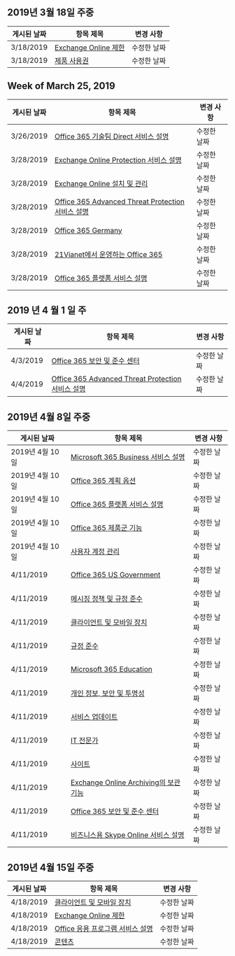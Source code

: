<!-- This file is generated automatically each week. Changes made to this file will be overwritten.-->




## <a name="week-of-march-18-2019"></a>2019년 3월 18일 주중


| 게시된 날짜 |항목 제목 | 변경 사항 |
|------|------------|--------|
| 3/18/2019 | [Exchange Online 제한](/Office365/ServiceDescriptions/exchange-online-service-description/exchange-online-limits) | 수정한 날짜 |
| 3/18/2019 | [제품 사용권](/Office365/ServiceDescriptions/office-365-platform-service-description/product-use-rights) | 수정한 날짜 |


## <a name="week-of-march-25-2019"></a>Week of March 25, 2019


| 게시된 날짜 |항목 제목 | 변경 사항 |
|------|------------|--------|
| 3/26/2019 | [Office 365 기술팀 Direct 서비스 설명](/Office365/ServiceDescriptions/office-365-engineering-direct-service-description) | 수정한 날짜 |
| 3/28/2019 | [Exchange Online Protection 서비스 설명](/Office365/ServiceDescriptions/exchange-online-protection-service-description/exchange-online-protection-service-description) | 수정한 날짜 |
| 3/28/2019 | [Exchange Online 설치 및 관리](/Office365/ServiceDescriptions/exchange-online-service-description/exchange-online-setup-and-administration) | 수정한 날짜 |
| 3/28/2019 | [Office 365 Advanced Threat Protection 서비스 설명](/Office365/ServiceDescriptions/office-365-advanced-threat-protection-service-description) | 수정한 날짜 |
| 3/28/2019 | [Office 365 Germany](/Office365/ServiceDescriptions/office-365-platform-service-description/office-365-germany) | 수정한 날짜 |
| 3/28/2019 | [21Vianet에서 운영하는 Office 365](/Office365/ServiceDescriptions/office-365-platform-service-description/office-365-operated-by-21vianet) | 수정한 날짜 |
| 3/28/2019 | [Office 365 플랫폼 서비스 설명](/Office365/ServiceDescriptions/office-365-platform-service-description/office-365-platform-service-description) | 수정한 날짜 |


## <a name="week-of-april-01-2019"></a>2019 년 4 월 1 일 주


| 게시된 날짜 |항목 제목 | 변경 사항 |
|------|------------|--------|
| 4/3/2019 | [Office 365 보안 및 준수 센터](/Office365/ServiceDescriptions/office-365-platform-service-description/office-365-securitycompliance-center) | 수정한 날짜 |
| 4/4/2019 | [Office 365 Advanced Threat Protection 서비스 설명](/Office365/ServiceDescriptions/office-365-advanced-threat-protection-service-description) | 수정한 날짜 |


## <a name="week-of-april-08-2019"></a>2019년 4월 8일 주중


| 게시된 날짜 |항목 제목 | 변경 사항 |
|------|------------|--------|
| 2019년 4월 10일 | [Microsoft 365 Business 서비스 설명](/Office365/ServiceDescriptions/microsoft-365-business-service-description) | 수정한 날짜 |
| 2019년 4월 10일 | [Office 365 계획 옵션](/Office365/ServiceDescriptions/office-365-platform-service-description/office-365-plan-options) | 수정한 날짜 |
| 2019년 4월 10일 | [Office 365 플랫폼 서비스 설명](/Office365/ServiceDescriptions/office-365-platform-service-description/office-365-platform-service-description) | 수정한 날짜 |
| 2019년 4월 10일 | [Office 365 제품군 기능](/Office365/ServiceDescriptions/office-365-platform-service-description/office-365-suite-features) | 수정한 날짜 |
| 2019년 4월 10일 | [사용자 계정 관리](/Office365/ServiceDescriptions/office-365-platform-service-description/user-account-management) | 수정한 날짜 |
| 4/11/2019 | [Office 365 US Government](/Office365/ServiceDescriptions/office-365-platform-service-description/office-365-us-government/office-365-us-government) | 수정한 날짜 |
| 4/11/2019 | [메시징 정책 및 규정 준수](/Office365/ServiceDescriptions/exchange-online-protection-service-description/messaging-policy-and-compliance-servicedesc) | 수정한 날짜 |
| 4/11/2019 | [클라이언트 및 모바일 장치](/Office365/ServiceDescriptions/exchange-online-service-description/clients-and-mobile-devices) | 수정한 날짜 |
| 4/11/2019 | [규정 준수](/Office365/ServiceDescriptions/office-365-platform-service-description/compliance-servicedesc) | 수정한 날짜 |
| 4/11/2019 | [Microsoft 365 Education](/Office365/ServiceDescriptions/office-365-platform-service-description/microsoft-365-education) | 수정한 날짜 |
| 4/11/2019 | [개인 정보, 보안 및 투명성](/Office365/ServiceDescriptions/office-365-platform-service-description/privacy-security-and-transparency) | 수정한 날짜 |
| 4/11/2019 | [서비스 업데이트](/Office365/ServiceDescriptions/office-365-platform-service-description/service-updates) | 수정한 날짜 |
| 4/11/2019 | [IT 전문가](/Office365/ServiceDescriptions/sharepoint-online-service-description/it-professional) | 수정한 날짜 |
| 4/11/2019 | [사이트](/Office365/ServiceDescriptions/sharepoint-online-service-description/sites-servicedesc) | 수정한 날짜 |
| 4/11/2019 | [Exchange Online Archiving의 보관 기능](/Office365/ServiceDescriptions/exchange-online-archiving-service-description/archive-features) | 수정한 날짜 |
| 4/11/2019 | [Office 365 보안 및 준수 센터](/Office365/ServiceDescriptions/office-365-platform-service-description/office-365-securitycompliance-center) | 수정한 날짜 |
| 4/11/2019 | [비즈니스용 Skype Online 서비스 설명](/Office365/ServiceDescriptions/skype-for-business-online-service-description/skype-for-business-online-service-description) | 수정한 날짜 |


## <a name="week-of-april-15-2019"></a>2019년 4월 15일 주중


| 게시된 날짜 |항목 제목 | 변경 사항 |
|------|------------|--------|
| 4/18/2019 | [클라이언트 및 모바일 장치](/Office365/ServiceDescriptions/exchange-online-service-description/clients-and-mobile-devices) | 수정한 날짜 |
| 4/18/2019 | [Exchange Online 제한](/Office365/ServiceDescriptions/exchange-online-service-description/exchange-online-limits) | 수정한 날짜 |
| 4/18/2019 | [Office 응용 프로그램 서비스 설명](/Office365/ServiceDescriptions/office-applications-service-description/office-applications-service-description) | 수정한 날짜 |
| 4/18/2019 | [콘텐츠](/Office365/ServiceDescriptions/sharepoint-online-service-description/content) | 수정한 날짜 |
